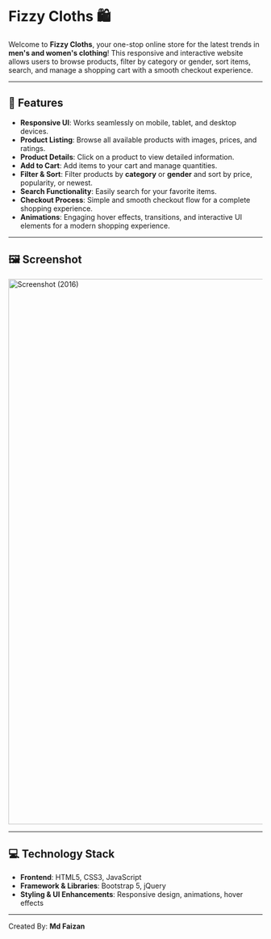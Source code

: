 # Fizzy Cloths 🛍️

Welcome to **Fizzy Cloths**, your one-stop online store for the latest trends in **men's and women's clothing**! This responsive and interactive website allows users to browse products, filter by category or gender, sort items, search, and manage a shopping cart with a smooth checkout experience.  

---

## 🌟 Features

- **Responsive UI**: Works seamlessly on mobile, tablet, and desktop devices.  
- **Product Listing**: Browse all available products with images, prices, and ratings.  
- **Product Details**: Click on a product to view detailed information.  
- **Add to Cart**: Add items to your cart and manage quantities.  
- **Filter & Sort**: Filter products by **category** or **gender** and sort by price, popularity, or newest.  
- **Search Functionality**: Easily search for your favorite items.  
- **Checkout Process**: Simple and smooth checkout flow for a complete shopping experience.  
- **Animations**: Engaging hover effects, transitions, and interactive UI elements for a modern shopping experience.  

---

## 🖼️ Screenshot
<img width="1920" height="1080" alt="Screenshot (2016)" src="https://github.com/user-attachments/assets/3d376c51-ab09-4cab-9a1e-24d73df0ff78" />

---

## 💻 Technology Stack

- **Frontend**: HTML5, CSS3, JavaScript  
- **Framework & Libraries**: Bootstrap 5, jQuery  
- **Styling & UI Enhancements**: Responsive design, animations, hover effects  

---
Created By: **Md Faizan**

